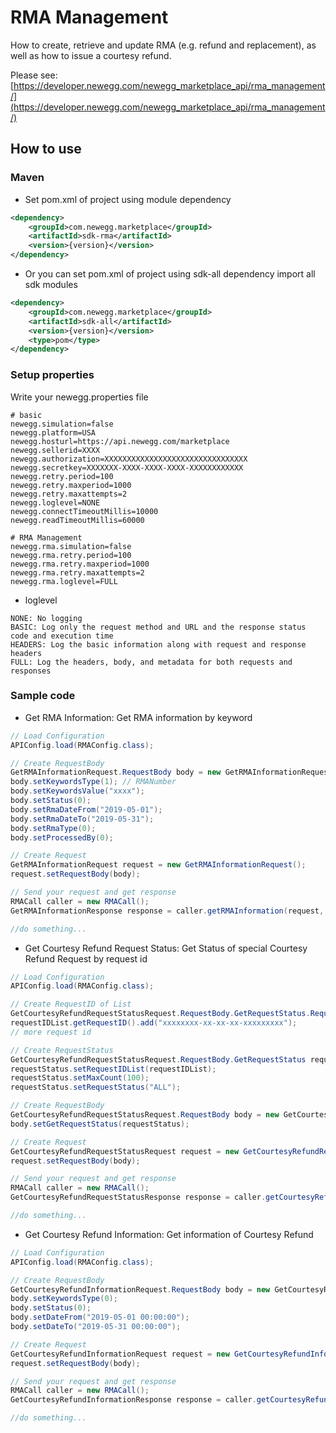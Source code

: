 # RMA Management
How to create, retrieve and update RMA (e.g. refund and replacement), as well as how to issue a courtesy refund.

Please see: [https://developer.newegg.com/newegg_marketplace_api/rma_management/](https://developer.newegg.com/newegg_marketplace_api/rma_management/)

## How to use
### Maven
- Set pom.xml of project using module dependency
```xml
<dependency>
    <groupId>com.newegg.marketplace</groupId>
    <artifactId>sdk-rma</artifactId>
    <version>{version}</version>
</dependency>
```

- Or you can set pom.xml of project using sdk-all dependency import all sdk modules
```xml
<dependency>
    <groupId>com.newegg.marketplace</groupId>
    <artifactId>sdk-all</artifactId>
    <version>{version}</version>
    <type>pom</type>
</dependency>
```

### Setup properties
Write your newegg.properties file
```properties
# basic
newegg.simulation=false
newegg.platform=USA
newegg.hosturl=https://api.newegg.com/marketplace
newegg.sellerid=XXXX
newegg.authorization=XXXXXXXXXXXXXXXXXXXXXXXXXXXXXXXX
newegg.secretkey=XXXXXXX-XXXX-XXXX-XXXX-XXXXXXXXXXXX
newegg.retry.period=100
newegg.retry.maxperiod=1000
newegg.retry.maxattempts=2
newegg.loglevel=NONE
newegg.connectTimeoutMillis=10000
newegg.readTimeoutMillis=60000

# RMA Management
newegg.rma.simulation=false
newegg.rma.retry.period=100
newegg.rma.retry.maxperiod=1000
newegg.rma.retry.maxattempts=2
newegg.rma.loglevel=FULL
```

- loglevel
```
NONE: No logging
BASIC: Log only the request method and URL and the response status code and execution time
HEADERS: Log the basic information along with request and response headers
FULL: Log the headers, body, and metadata for both requests and responses
```

### Sample code
- Get RMA Information: Get RMA information by keyword
```java
// Load Configuration
APIConfig.load(RMAConfig.class);

// Create RequestBody
GetRMAInformationRequest.RequestBody body = new GetRMAInformationRequest.RequestBody();
body.setKeywordsType(1); // RMANumber
body.setKeywordsValue("xxxx");
body.setStatus(0);
body.setRmaDateFrom("2019-05-01");
body.setRmaDateTo("2019-05-31");
body.setRmaType(0);
body.setProcessedBy(0);

// Create Request
GetRMAInformationRequest request = new GetRMAInformationRequest();
request.setRequestBody(body);

// Send your request and get response
RMACall caller = new RMACall();
GetRMAInformationResponse response = caller.getRMAInformation(request, "307");

//do something...
```

- Get Courtesy Refund Request Status: Get Status of special Courtesy Refund Request by request id
```java
// Load Configuration
APIConfig.load(RMAConfig.class);

// Create RequestID of List
GetCourtesyRefundRequestStatusRequest.RequestBody.GetRequestStatus.RequestIDList requestIDList = new GetCourtesyRefundRequestStatusRequest.RequestBody.GetRequestStatus.RequestIDList();
requestIDList.getRequestID().add("xxxxxxxx-xx-xx-xx-xxxxxxxxx");
// more request id

// Create RequestStatus
GetCourtesyRefundRequestStatusRequest.RequestBody.GetRequestStatus requestStatus = new GetCourtesyRefundRequestStatusRequest.RequestBody.GetRequestStatus();
requestStatus.setRequestIDList(requestIDList);
requestStatus.setMaxCount(100);
requestStatus.setRequestStatus("ALL");

// Create RequestBody
GetCourtesyRefundRequestStatusRequest.RequestBody body = new GetCourtesyRefundRequestStatusRequest.RequestBody();
body.setGetRequestStatus(requestStatus);

// Create Request
GetCourtesyRefundRequestStatusRequest request = new GetCourtesyRefundRequestStatusRequest();
request.setRequestBody(body);

// Send your request and get response
RMACall caller = new RMACall();
GetCourtesyRefundRequestStatusResponse response = caller.getCourtesyRefundRequestStatus(request);

//do something...
```
	
- Get Courtesy Refund Information: Get information of Courtesy Refund
```java
// Load Configuration
APIConfig.load(RMAConfig.class);

// Create RequestBody
GetCourtesyRefundInformationRequest.RequestBody body = new GetCourtesyRefundInformationRequest.RequestBody();
body.setKeywordsType(0);
body.setStatus(0);
body.setDateFrom("2019-05-01 00:00:00");
body.setDateTo("2019-05-31 00:00:00");

// Create Request
GetCourtesyRefundInformationRequest request = new GetCourtesyRefundInformationRequest();
request.setRequestBody(body);

// Send your request and get response
RMACall caller = new RMACall();
GetCourtesyRefundInformationResponse response = caller.getCourtesyRefundInformation(request);

//do something...
```
